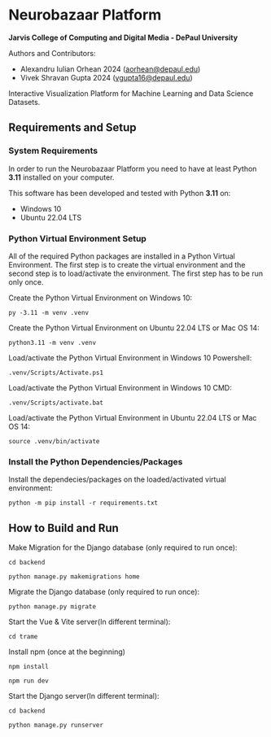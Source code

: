 # Neurobazaar Platform  
**Jarvis College of Computing and Digital Media - DePaul University**  

Authors and Contributors:
- Alexandru Iulian Orhean 2024 (aorhean@depaul.edu)  
- Vivek Shravan Gupta 2024 (vgupta16@depaul.edu)  

Interactive Visualization Platform for Machine Learning and Data Science Datasets.

## Requirements and Setup

### System Requirements

In order to run the Neurobazaar Platform you need to have at least Python **3.11** installed on your computer.

This software has been developed and tested with Python **3.11** on:
- Windows 10
- Ubuntu 22.04 LTS

### Python Virtual Environment Setup

All of the required Python packages are installed in a Python Virtual Environment. The first step is to create the virtual environment and the second step is to load/activate the environment. The first step has to be run only once.

Create the Python Virtual Environment on Windows 10:
```
py -3.11 -m venv .venv
```

Create the Python Virtual Environment on Ubuntu 22.04 LTS or Mac OS 14:  
```
python3.11 -m venv .venv  
```

Load/activate the Python Virtual Environment in Windows 10 Powershell:
```
.venv/Scripts/Activate.ps1
```

Load/activate the Python Virtual Environment in Windows 10 CMD:
```
.venv/Scripts/activate.bat
```

Load/activate the Python Virtual Environment in Ubuntu 22.04 LTS or Mac OS 14: 
```
source .venv/bin/activate
```

### Install the Python Dependencies/Packages

Install the dependecies/packages on the loaded/activated virtual environment:
```
python -m pip install -r requirements.txt
```

## How to Build and Run

Make Migration for the Django database (only required to run once):
```
cd backend   
```
```
python manage.py makemigrations home
```

Migrate the Django database (only required to run once):
```
python manage.py migrate
```

Start the Vue & Vite server(In different terminal):
```
cd trame  
```
Install npm (once at the beginning)
```
npm install
```
```
npm run dev
```

Start the Django server(In different terminal):
```
cd backend   
```
```
python manage.py runserver   
```

